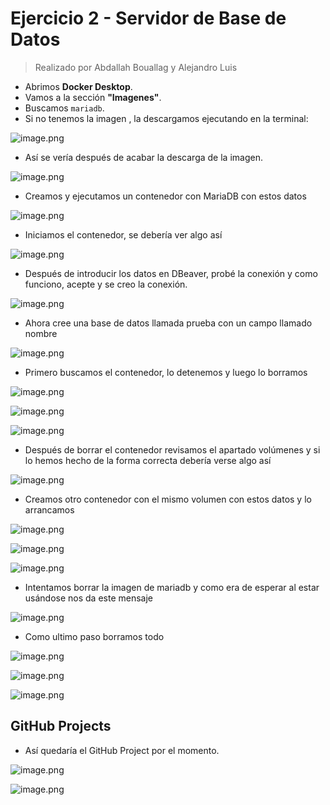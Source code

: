 # Ejercicio 2 - Servidor de Base de Datos

> Realizado por Abdallah Bouallag y Alejandro Luis
> 

- Abrimos **Docker Desktop**.
- Vamos a la sección **"Imagenes"**.
- Buscamos `mariadb`.
- Si no tenemos la imagen , la descargamos ejecutando en la terminal:

![image.png](7be7d87c-7b59-4be2-8d24-57d1e0dcf4f0.png)

- Así se vería después de acabar la descarga de la imagen.

![image.png](image.png)

- Creamos y ejecutamos un contenedor con MariaDB con estos datos

![image.png](image%201.png)

- Iniciamos el contenedor, se debería ver algo así

![image.png](image%202.png)

- Después de introducir los datos en DBeaver, probé la conexión y como funciono, acepte y se creo la conexión.

![image.png](image%203.png)

- Ahora cree una base de datos llamada prueba con un campo llamado nombre

![image.png](image%204.png)

- Primero buscamos el contenedor, lo detenemos y luego lo borramos

![image.png](image%205.png)

![image.png](image%206.png)

![image.png](image%207.png)

- Después de borrar el contenedor revisamos el apartado volúmenes y si lo hemos hecho de la forma correcta debería verse algo así

![image.png](image%208.png)

- Creamos otro contenedor con el mismo volumen con estos datos y lo arrancamos

![image.png](image%209.png)

![image.png](image%2010.png)

![image.png](image%2011.png)

- Intentamos borrar la imagen de mariadb y como era de esperar al estar usándose nos da este mensaje

![image.png](image%2012.png)

- Como ultimo paso borramos todo

![image.png](image%2013.png)

![image.png](image%2014.png)

![image.png](image%2015.png)

## GitHub Projects

- Así quedaría el GitHub Project por el momento.

![image.png](image%2016.png)

![image.png](image%2017.png)